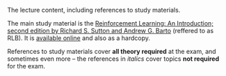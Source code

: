 The lecture content, including references to study materials.

The main study material is the [Reinforcement Learning: An Introduction; second edition
by Richard S. Sutton and Andrew G. Barto](http://incompleteideas.net/book/the-book-2nd.html)
(reffered to as RLB). It is [available online](http://incompleteideas.net/book/RLbook2020.pdf)
and also as a hardcopy.

References to study materials cover **all theory required** at the exam,
and sometimes even more – the references in *italics* cover topics
**not required** for the exam.
